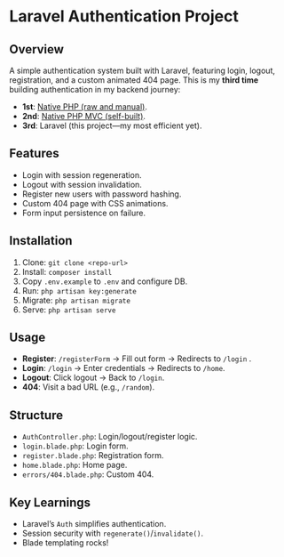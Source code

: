 # Laravel Authentication Project

## Overview
A simple authentication system built with Laravel, featuring login, logout, registration, and a custom animated 404 page. This is my **third time** building authentication in my backend journey:
- **1st**: [Native PHP (raw and manual)](https://github.com/Menna-Baligh/Authentication-Project.git).
- **2nd**: [Native PHP MVC (self-built)](https://github.com/Menna-Baligh/AuthByMVC.git).
- **3rd**: Laravel (this project—my most efficient yet).

## Features
- Login with session regeneration.
- Logout with session invalidation.
- Register new users with password hashing.
- Custom 404 page with CSS animations.
- Form input persistence on failure.



## Installation
1. Clone: `git clone <repo-url>`
2. Install: `composer install`
3. Copy `.env.example` to `.env` and configure DB.
4. Run: `php artisan key:generate`
5. Migrate: `php artisan migrate`
6. Serve: `php artisan serve`

## Usage
- **Register**: `/registerForm` → Fill out form → Redirects to `/login` .
- **Login**: `/login` → Enter credentials → Redirects to `/home`.
- **Logout**: Click logout → Back to `/login`.
- **404**: Visit a bad URL (e.g., `/random`).

## Structure
- `AuthController.php`: Login/logout/register logic.
- `login.blade.php`: Login form.
- `register.blade.php`: Registration form.
- `home.blade.php`: Home page.
- `errors/404.blade.php`: Custom 404.


## Key Learnings
- Laravel’s `Auth` simplifies authentication.
- Session security with `regenerate()`/`invalidate()`.
- Blade templating rocks!

